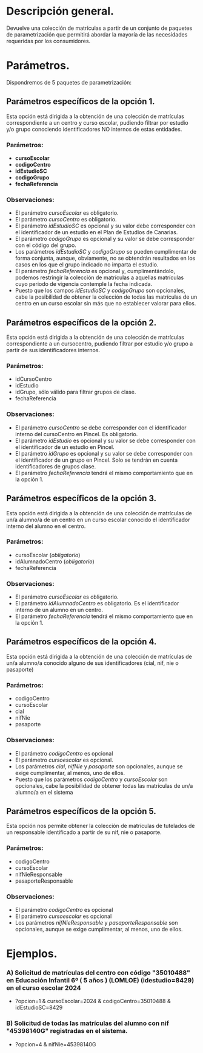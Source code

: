 # Descripción general.
Devuelve una colección de matrículas a partir de un conjunto de paquetes de parametrización que permitirá abordar la mayoría de las necesidades requeridas por los consumidores.

# Parámetros.
Dispondremos de 5 paquetes de parametrización:

## Parámetros específicos de la opción 1.
Esta opción está dirigida a la obtención de una colección de matrículas correspondiente a un centro y curso escolar, pudiendo filtrar por estudio y/o grupo conociendo identificadores NO internos de estas entidades.

### Parámetros:
* **cursoEscolar**
* **codigoCentro**
* **idEstudioSC**
* **codigoGrupo**
* **fechaReferencia**

### Observaciones:
* El parámetro *cursoEscolar* es obligatorio.
* El parámetro *cursoCentro* es obligatorio.
* El parámetro *idEstudioSC* es opcional y su valor debe corresponder con el identificador de un estudio en el Plan de Estudios de Canarias.
* El parámetro *codigoGrupo* es opcional y su valor se debe corresponder con el código del grupo.
* Los parámetros *idEstudioSC* y *codigoGrupo* se pueden cumplimentar de forma conjunta, aunque, obviamente, no se obtendrán resultados en los casos en los que el grupo indicado no imparta el estudio.
* El parámetro *fechaReferencia* es opcional y, cumplimentándolo, podemos restringir la colección de matrículas a aquellas matrículas cuyo periodo de vigencia contemple la fecha indicada. 
* Puesto que los campos *idEstudioSC* y *codigoGrupo* son opcionales, cabe la posibilidad de obtener la colección de todas las matrículas de un centro en un curso escolar sin más que no establecer valorar para ellos.

## Parámetros específicos de la opción 2.
Esta opción está dirigida a la obtención de una colección de matrículas correspondiente a un cursocentro, pudiendo filtrar por estudio y/o grupo a partir de sus identificadores internos.

### Parámetros:
* idCursoCentro
* idEstudio
* idGrupo, sólo válido para filtrar grupos de clase.
* fechaReferencia

### Observaciones:
* El parámetro *cursoCentro* se debe corresponder con el identificador interno del cursoCentro en Pincel. Es obligatorio.
* El parámetro *idEstudio* es opcional y su valor se debe corresponder con el identificador de un estudio en Pincel.
* El parámetro *idGrupo* es opcional y su valor se debe corresponder con el identificador de un grupo en Pincel. Solo se tendrán en cuenta identificadores de grupos clase.
* El parámetro *fechaReferencia* tendrá el mismo comportamiento que en la opción 1.

## Parámetros específicos de la opción 3.
Esta opción está dirigida a la obtención de una colección de matrículas de un/a alumno/a de un centro en un curso escolar conocido el identificador interno del alumno en el centro.

### Parámetros:
* cursoEscolar (_obligatorio_)
* idAlumnadoCentro (_obligatorio_)
* fechaReferencia

### Observaciones:
* El parámetro *cursoEscolar* es obligatorio.
* El parámetro *idAlumnadoCentro* es obligatorio. Es el identificador interno de un alumno en un centro. 
* El parámetro *fechaReferencia* tendrá el mismo comportamiento que en la opción 1.


## Parámetros específicos de la opción 4.
Esta opción está dirigida a la obtención de una colección de matrículas de un/a alumno/a conocido alguno de sus identificadores (cial, nif, nie o pasaporte)

### Parámetros:
* codigoCentro
* cursoEscolar
* cial
* nifNie 
* pasaporte

### Observaciones:
* El parámetro *codigoCentro* es opcional
* El parámetro *cursoescolar* es opcional. 
* Los parámetros *cial*, *nifNie* y *pasaporte* son opcionales, aunque se exige cumplimentar, al menos, uno de ellos.
* Puesto que los parámetros *codigoCentro* y *cursoEscolar* son opcionales, cabe la posibilidad de obtener todas las matrículas de un/a alumno/a en el sistema

## Parámetros específicos de la opción 5.
Esta opción nos permite obtener la colección de matrículas de tutelados de un responsable identificado a partir de su nif, nie o pasaporte.

### Parámetros:

* codigoCentro
* cursoEscolar
* nifNieResponsable
* pasaporteResponsable

### Observaciones:

* El parámetro *codigoCentro* es opcional
* El parámetro *cursoescolar* es opcional
* Los parámetros *nifNieResponsable* y *pasaporteResponsable* son opcionales, aunque se exige cumplimentar, al menos, uno de ellos.

# Ejemplos.
### A) Solicitud de matrículas del centro con código "35010488" en Educación Infantil 6º ( 5 años ) (LOMLOE) (idestudio=8429) en el curso escolar 2024
* ?opcion=1 & cursoEscolar=2024 & codigoCentro=35010488 & idEstudioSC=8429

### B) Solicitud de todas las matrículas del alumno con nif "45398140G" registradas en el sistema.
* ?opcion=4 & nifNie=45398140G
